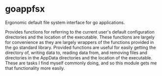 # goappfsx
Ergonomic default file system interface for go applications.

Provides functions for referring to the current user's default configuration
directories and the location of the executable.  These functions are largely for
convenience as they are largely wrappers of the functions provided in the go
standard library.  Provided functions are useful for easily getting the
directory of, writing data to, reading data from, and removing files and
directories in the AppData directories and the location of the executable.
These are tasks I find myself commonly doing, and so this module gets me that
functionality more easily.
